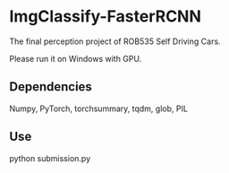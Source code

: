 # ImgClassify-FasterRCNN
The final perception project of ROB535 Self Driving Cars.

Please run it on Windows with GPU.

## Dependencies
Numpy, PyTorch, torchsummary, tqdm, glob, PIL

## Use
python submission.py
